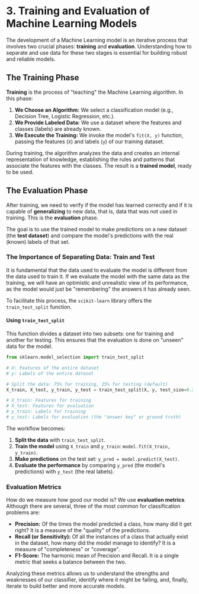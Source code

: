 
# 3. Training and Evaluation of Machine Learning Models

The development of a Machine Learning model is an iterative process that involves two crucial phases: **training** and **evaluation**. Understanding how to separate and use data for these two stages is essential for building robust and reliable models.

## The Training Phase

**Training** is the process of "teaching" the Machine Learning algorithm. In this phase:

1.  **We Choose an Algorithm:** We select a classification model (e.g., Decision Tree, Logistic Regression, etc.).
2.  **We Provide Labeled Data:** We use a dataset where the features and classes (labels) are already known.
3.  **We Execute the Training:** We invoke the model's `fit(X, y)` function, passing the features (`X`) and labels (`y`) of our training dataset.

During training, the algorithm analyzes the data and creates an internal representation of knowledge, establishing the rules and patterns that associate the features with the classes. The result is a **trained model**, ready to be used.

## The Evaluation Phase

After training, we need to verify if the model has learned correctly and if it is capable of **generalizing** to new data, that is, data that was not used in training. This is the **evaluation** phase.

The goal is to use the trained model to make predictions on a new dataset (the **test dataset**) and compare the model's predictions with the real (known) labels of that set.

### The Importance of Separating Data: Train and Test

It is fundamental that the data used to evaluate the model is different from the data used to train it. If we evaluate the model with the same data as the training, we will have an optimistic and unrealistic view of its performance, as the model would just be "remembering" the answers it has already seen.

To facilitate this process, the `scikit-learn` library offers the `train_test_split` function.

#### Using `train_test_split`

This function divides a dataset into two subsets: one for training and another for testing. This ensures that the evaluation is done on "unseen" data for the model.

```python
from sklearn.model_selection import train_test_split

# X: Features of the entire dataset
# y: Labels of the entire dataset

# Split the data: 75% for training, 25% for testing (default)
X_train, X_test, y_train, y_test = train_test_split(X, y, test_size=0.25, random_state=42)

# X_train: Features for training
# X_test: Features for evaluation
# y_train: Labels for training
# y_test: Labels for evaluation (the "answer key" or ground truth)
```

The workflow becomes:

1.  **Split the data** with `train_test_split`.
2.  **Train the model** using `X_train` and `y_train`: `model.fit(X_train, y_train)`.
3.  **Make predictions** on the test set: `y_pred = model.predict(X_test)`.
4.  **Evaluate the performance** by comparing `y_pred` (the model's predictions) with `y_test` (the real labels).

### Evaluation Metrics

How do we measure how good our model is? We use **evaluation metrics**. Although there are several, three of the most common for classification problems are:

-   **Precision:** Of the times the model predicted a class, how many did it get right? It is a measure of the "quality" of the predictions.
-   **Recall (or Sensitivity):** Of all the instances of a class that actually exist in the dataset, how many did the model manage to identify? It is a measure of "completeness" or "coverage".
-   **F1-Score:** The harmonic mean of Precision and Recall. It is a single metric that seeks a balance between the two.

Analyzing these metrics allows us to understand the strengths and weaknesses of our classifier, identify where it might be failing, and, finally, iterate to build better and more accurate models.
